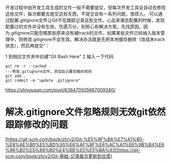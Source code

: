 开发过程中由开发工具生成的文件一般不需要提交，但每次开发工具会自动去修改这些文件，每次都要去提交这些东西，不提交会有一系列问题，很烦人。
 可以通过配置.gitignore文件让Git不在跟踪记录这些文件。心血来潮去配置的时候，发现配置过的文件并没有生效，伤感万分，别担心有解决方案。先找原因，因为.gitignore只能忽略那些原来没有被track的文件，如果某些文件已经纳入版本管理中，则修改.gitignore不会生效。解决办法就是先把本地缓存删除（改成未track状态），然后再提交”：

1 到相应文件夹中右键"Git Bash Here"
 2 输入一下代码

```
git rm -r --cached .
---修改.gitignore文件，添加自己要忽略的规则
git add .
git commit -m "update .gitignore"
```





https://shiyousan.com/post/636470505667009340/

# 解决.gitignore文件忽略规则无效git依然跟踪修改的问题





[https://git-scm.com/book/zh/v2/Git-%E5%9F%BA%E7%A1%80-%E8%AE%B0%E5%BD%95%E6%AF%8F%E6%AC%A1%E6%9B%B4%E6%96%B0%E5%88%B0%E4%BB%93%E5%BA%93](https://git-scm.com/book/zh/v2/Git-基础-记录每次更新到仓库)

